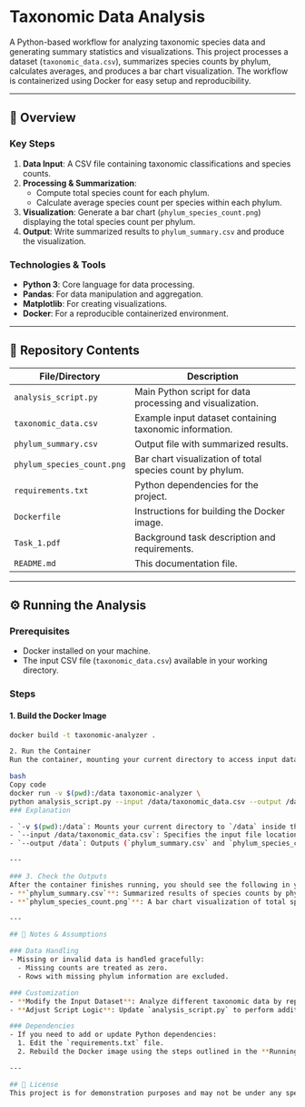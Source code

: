# Taxonomic Data Analysis

A Python-based workflow for analyzing taxonomic species data and generating summary statistics and visualizations. This project processes a dataset (`taxonomic_data.csv`), summarizes species counts by phylum, calculates averages, and produces a bar chart visualization. The workflow is containerized using Docker for easy setup and reproducibility.

---

## 🚀 **Overview**

### Key Steps
1. **Data Input**: A CSV file containing taxonomic classifications and species counts.
2. **Processing & Summarization**:
   - Compute total species count for each phylum.
   - Calculate average species count per species within each phylum.
3. **Visualization**: Generate a bar chart (`phylum_species_count.png`) displaying the total species count per phylum.
4. **Output**: Write summarized results to `phylum_summary.csv` and produce the visualization.

### Technologies & Tools 
- **Python 3**: Core language for data processing.
- **Pandas**: For data manipulation and aggregation.
- **Matplotlib**: For creating visualizations.
- **Docker**: For a reproducible containerized environment.

---

## 📂 **Repository Contents**

| File/Directory            | Description                                                                 |
|---------------------------|-----------------------------------------------------------------------------|
| `analysis_script.py`      | Main Python script for data processing and visualization.                  |
| `taxonomic_data.csv`      | Example input dataset containing taxonomic information.                    |
| `phylum_summary.csv`      | Output file with summarized results.                                       |
| `phylum_species_count.png`| Bar chart visualization of total species count by phylum.                 |
| `requirements.txt`        | Python dependencies for the project.                                       |
| `Dockerfile`              | Instructions for building the Docker image.                                |
| `Task_1.pdf`              | Background task description and requirements.                              |
| `README.md`               | This documentation file.                                                   |

---

## ⚙️ **Running the Analysis**

### Prerequisites
- Docker installed on your machine.
- The input CSV file (`taxonomic_data.csv`) available in your working directory.

### Steps

#### 1. Build the Docker Image
```bash
docker build -t taxonomic-analyzer .

2. Run the Container
Run the container, mounting your current directory to access input data and write output files:

bash
Copy code
docker run -v $(pwd):/data taxonomic-analyzer \
python analysis_script.py --input /data/taxonomic_data.csv --output /data
### Explanation

- `-v $(pwd):/data`: Mounts your current directory to `/data` inside the container.
- `--input /data/taxonomic_data.csv`: Specifies the input file location inside the container.
- `--output /data`: Outputs (`phylum_summary.csv` and `phylum_species_count.png`) will be saved to your host directory.

---

### 3. Check the Outputs
After the container finishes running, you should see the following in your working directory:
- **`phylum_summary.csv`**: Summarized results of species counts by phylum.
- **`phylum_species_count.png`**: A bar chart visualization of total species count per phylum.

---

## 📝 Notes & Assumptions

### Data Handling
- Missing or invalid data is handled gracefully:
  - Missing counts are treated as zero.
  - Rows with missing phylum information are excluded.

### Customization
- **Modify the Input Dataset**: Analyze different taxonomic data by replacing or editing `taxonomic_data.csv`.
- **Adjust Script Logic**: Update `analysis_script.py` to perform additional computations or create alternate visualizations.

### Dependencies
- If you need to add or update Python dependencies:
  1. Edit the `requirements.txt` file.
  2. Rebuild the Docker image using the steps outlined in the **Running the Analysis** section.

---

## 📜 License
This project is for demonstration purposes and may not be under any specific license. Ensure compliance with your organization’s data handling and licensing requirements.
